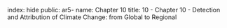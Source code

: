 index: hide
public: ar5-
name: Chapter 10
title: 10 - Chapter 10 - Detection and Attribution of Climate Change: from Global to Regional

